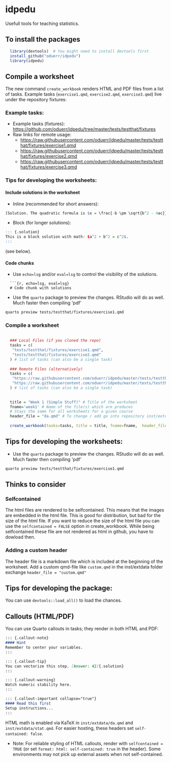 idpedu
======

Usefull tools for teaching statistics.

## To install the packages

```r
  library(devtools)  # You might need to install devtools first
  install_github("oduerr/idpedu") 
  library(idpedu)
```

## Compile a worksheet
The new command `create_workbook` renders HTML and PDF files from a list of tasks. Example tasks (`exercise1.qmd`, `exercise2.qmd`, `exercise3.qmd`) live under the repository fixtures:


### Example tasks:
- Example tasks (fixtures): https://github.com/oduerr/idpedu/tree/master/tests/testthat/fixtures
- Raw links for remote usage:
  - https://raw.githubusercontent.com/oduerr/idpedu/master/tests/testthat/fixtures/exercise1.qmd
  - https://raw.githubusercontent.com/oduerr/idpedu/master/tests/testthat/fixtures/exercise2.qmd
  - https://raw.githubusercontent.com/oduerr/idpedu/master/tests/testthat/fixtures/exercise3.qmd


### Tips for developing the worksheets:

#### Include solutions in the worksheet 

- Inline (recommended for short answers):
```r
[Solution. The quadratic formula is $x = \frac{-b \pm \sqrt{b^2 - 4ac}}{2a}$.]{.solution}
```

- Block (for longer solutions):
```r
::: {.solution}
This is a block solution with math: $a^2 + b^2 = c^2$.
:::
``` 
(see below).

#### Code chunks

- Use `echo=lsg` and/or `eval=lsg` to control the visibility of the solutions.

```
  ```{r, echo=lsg, eval=lsg}
  # Code chunk with solutions
  ```










- Use the `quarto` package to preview the changes. RStudio will do as well. Much faster then compiling 'pdf'
```bash
quarto preview tests/testthat/fixtures/exercise1.qmd
```


### Compile a worksheet
```r
  
  ### Local Files (if you cloned the repo)
  tasks = c(
   "tests/testthat/fixtures/exercise1.qmd",
   "tests/testthat/fixtures/exercise2.qmd"
  ) # list of tasks (can also be a single task)
  
  ### Remote Files (alternatively)
  tasks = c(
   "https://raw.githubusercontent.com/oduerr/idpedu/master/tests/testthat/fixtures/exercise1.qmd",
   "https://raw.githubusercontent.com/oduerr/idpedu/master/tests/testthat/fixtures/exercise2.qmd"
  ) # list of tasks (can also be a single task)
  
  
  title = "Week 1 (Simple Stuff)" # Title of the worksheet
  fname='week1' # Name of the file(s) which are produces
  # Stays the same for all worksheets for a given course
  header_file = "da.qmd" # To change / add go into repository inst/extdata
  
  create_workbook(tasks=tasks, title = title, fname=fname,  header_file=header_file)
```


## Tips for developing the worksheets:

- Use the `quarto` package to preview the changes. RStudio will do as well. Much faster then compiling 'pdf'
```bash
quarto preview tests/testthat/fixtures/exercise1.qmd
```

## Thinks to consider

### Selfcontained
The html files are rendered to be selfcontained. This means that the images are embedded in the html file. This is good for distribution, but bad for the size of the html file. If you want to reduce the size of the html file you can use the `selfcontained = FALSE` option in create_workbook. While being selfcontained these file are not rendered as html in github, you have to dowload then.

### Adding a custom header
The header file is a markdown file which is included at the beginning of the worksheet. Add a custom qmd-file like `custom.qmd` in the inst/extdata folder exchange `header_file = "custom.qmd"`


## Tips for developing the package:
You can use `devtools::load_all()` to load the chances.

## Callouts (HTML/PDF)

You can use Quarto callouts in tasks; they render in both HTML and PDF:

```markdown
::: {.callout-note}
#### Hint
Remember to center your variables.
:::

::: {.callout-tip}
You can vectorize this step. [Answer: 42]{.solution}
:::

::: {.callout-warning}
Watch numeric stability here.
:::

::: {.callout-important collapse="true"}
#### Read this first
Setup instructions...
:::
```

HTML math is enabled via KaTeX in `inst/extdata/da.qmd` and `inst/extdata/stat.qmd`. For easier hosting, these headers set `self-contained: false`.

- Note: For reliable styling of HTML callouts, render with `selfcontained = TRUE` (or set `format: html: self-contained: true` in the header). Some environments may not pick up external assets when not self-contained.


















